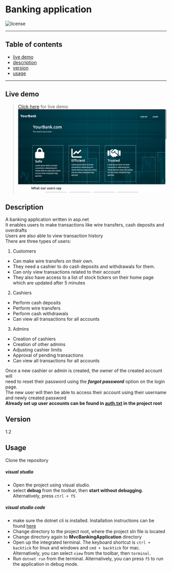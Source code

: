 # Banking application
![license](https://img.shields.io/github/license/joshua530/asp-banking-application?style=plastic&color=green)
***
## Table of contents
- [live demo](#live-demo)
- [description](#description)
- [version](#version)
- [usage](#usage)
***


## Live demo
> [Click here](https://) for live demo
> ![application screenshot](screenshot.png)

## Description
A banking application written in asp.net\
It enables users to make transactions like wire transfers, cash deposits and overdrafts\
Users are also able to view transaction history\
There are three types of users:
1. Customers
- Can make wire transfers on their own.
- They need a cashier to do cash deposits and withdrawals for them.
- Can only view transactions related to their account
- They also have access to a list of stock tickers on their home page which are updated after 5 minutes

2. Cashiers
- Perform cash deposits
- Perform wire transfers
- Perform cash withdrawals
- Can view all transactions for all accounts

3. Admins
- Creation of cashiers
- Creation of other admins
- Adjusting cashier limits
- Approval of pending transactions
- Can view all transactions for all accounts

Once a new cashier or admin is created, the owner of the created account will\
need to reset their password using the **_forgot password_** option on the login page.\
The new user will then be able to access their account using their username and newly created password\
**Already set up user accounts can be found in [auth.txt](auth.txt) in the project root**

## Version
1.2

## Usage
Clone the repository
##### visual studio
- Open the project using visual studio.
- select **debug** from the toolbar, then **start without debugging**. Alternatively, press `ctrl + f5`

##### visual studio code
- make sure the dotnet cli is installed. Installation instructions can be found [here](https://docs.microsoft.com/en-us/dotnet/core/install/)
- Change directory to the project root, where the project sln file is located
- Change directory again to **MvcBankingApplication** directory
- Open up the integrated terminal. The keyboard shortcut is `ctrl + backtick` for linux and windows and `cmd + backtick` for mac. Alternatively, you can select `view` from the toolbar, then `terminal`.
- Run `dotnet run` from the terminal. Alternatively, you can press `f5` to run the application in debug mode.

